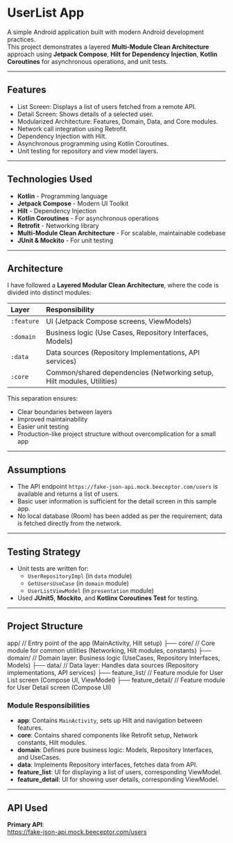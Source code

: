 # UserList App

A simple Android application built with modern Android development practices.  
This project demonstrates a layered **Multi-Module Clean Architecture** approach using **Jetpack Compose**, **Hilt for Dependency Injection**, **Kotlin Coroutines** for asynchronous operations, and unit tests.

---

## Features

- List Screen: Displays a list of users fetched from a remote API.
- Detail Screen: Shows details of a selected user.
- Modularized Architecture: Features, Domain, Data, and Core modules.
- Network call integration using Retrofit.
- Dependency Injection with Hilt.
- Asynchronous programming using Kotlin Coroutines.
- Unit testing for repository and view model layers.

---

## Technologies Used

- **Kotlin** - Programming language
- **Jetpack Compose** - Modern UI Toolkit
- **Hilt** - Dependency Injection
- **Kotlin Coroutines** - For asynchronous operations
- **Retrofit** - Networking library
- **Multi-Module Clean Architecture** - For scalable, maintainable codebase
- **JUnit & Mockito** - For unit testing

---

## Architecture

I have followed a **Layered Modular Clean Architecture**, where the code is divided into distinct modules:

| Layer | Responsibility |
| :--- | :--- |
| `:feature` | UI (Jetpack Compose screens, ViewModels) |
| `:domain` | Business logic (Use Cases, Repository Interfaces, Models) |
| `:data` | Data sources (Repository Implementations, API services) |
| `:core` | Common/shared dependencies (Networking setup, Hilt modules, Utilities) |

This separation ensures:
- Clear boundaries between layers
- Improved maintainability
- Easier unit testing
- Production-like project structure without overcomplication for a small app

---

## Assumptions

- The API endpoint `https://fake-json-api.mock.beeceptor.com/users` is available and returns a list of users.
- Basic user information is sufficient for the detail screen in this sample app.
- No local database (Room) has been added as per the requirement; data is fetched directly from the network.

---

## Testing Strategy

- Unit tests are written for:
  - `UserRepositoryImpl` (in `data` module)
  - `GetUsersUseCase` (in `domain` module)
  - `UserListViewModel` (in `presentation` module)
- Used **JUnit5**, **Mockito**, and **Kotlinx Coroutines Test** for testing.

---

## Project Structure
app/ // Entry point of the app (MainActivity, Hilt setup) ├── core/ // Core module for common utilities (Networking, Hilt modules, constants) ├── domain/ // Domain layer: Business logic (UseCases, Repository Interfaces, Models) ├── data/ // Data layer: Handles data sources (Repository implementations, API services) ├── feature_list/ // Feature module for User List screen (Compose UI, ViewModel) ├── feature_detail/ // Feature module for User Detail screen (Compose UI)

### Module Responsibilities

- **app**: Contains `MainActivity`, sets up Hilt and navigation between features.
- **core**: Contains shared components like Retrofit setup, Network constants, Hilt modules.
- **domain**: Defines pure business logic: Models, Repository Interfaces, and UseCases.
- **data**: Implements Repository interfaces, fetches data from API.
- **feature_list**: UI for displaying a list of users, corresponding ViewModel.
- **feature_detail**: UI for showing user details, corresponding ViewModel.

---
## API Used

**Primary API**:  
https://fake-json-api.mock.beeceptor.com/users
